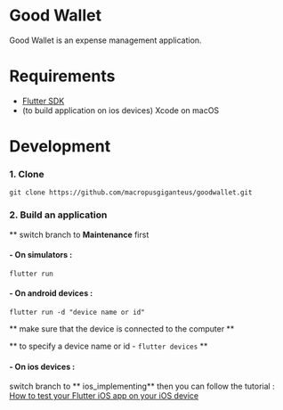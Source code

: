 # Good Wallet
Good Wallet is an expense management application.

# Requirements
* [Flutter SDK](https://flutter.dev/docs/get-started/install)
* (to build application on ios devices) Xcode on macOS

# Development
### 1. Clone

`git clone https://github.com/macropusgiganteus/goodwallet.git`

### 2. Build an application
** switch branch to **Maintenance** first

#### - On simulators :

`flutter run` 

#### - On android devices :

`flutter run -d "device name or id"` 

** make sure that the device is connected to the computer **

** to specify a device name or id - `flutter devices` **


#### - On ios devices :
switch branch to ** ios_implementing** then you can follow the tutorial : [How to test your Flutter iOS app on your iOS device](https://medium.com/front-end-weekly/how-to-test-your-flutter-ios-app-on-your-ios-device-75924bfd75a8)
